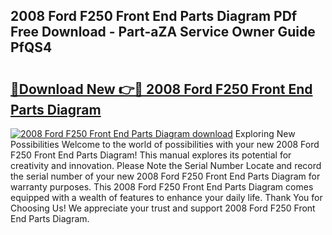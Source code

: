 ## 2008 Ford F250 Front End Parts Diagram PDf Free Download - Part-aZA Service Owner Guide PfQS4

# <h2><a href="http://dfhv52.blite.top/?on=2008+Ford+F250+Front+End+Parts+Diagram">🔗Download New 👉🔴 2008 Ford F250 Front End Parts Diagram</a></h2>

[![2008 Ford F250 Front End Parts Diagram download](https://i.imgur.com/lujVjoI.png)](http://dfhv52.blite.top/?on=2008+Ford+F250+Front+End+Parts+Diagram)
Exploring New Possibilities Welcome to the world of possibilities with your new 2008 Ford F250 Front End Parts Diagram! This manual explores its potential for creativity and innovation. Please Note the Serial Number Locate and record the serial number of your new 2008 Ford F250 Front End Parts Diagram for warranty purposes. This 2008 Ford F250 Front End Parts Diagram comes equipped with a wealth of features to enhance your daily life. Thank You for Choosing Us! We appreciate your trust and support 2008 Ford F250 Front End Parts Diagram.
